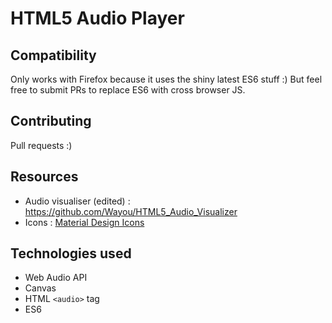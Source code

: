 # HTML5 Audio Player
## Compatibility
Only works with Firefox because it uses the shiny latest ES6 stuff :) But feel free to submit PRs to replace ES6 with cross browser JS.

## Contributing
Pull requests :)

## Resources
- Audio visualiser (edited) : https://github.com/Wayou/HTML5_Audio_Visualizer
- Icons : [Material Design Icons](https://github.com/google/material-design-icons)

## Technologies used
- Web Audio API
- Canvas
- HTML `<audio>` tag
- ES6
